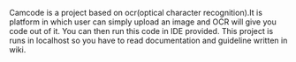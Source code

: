 Camcode is a project based on ocr(optical character recognition).It is platform in which user can simply upload an image and OCR will give you code out of it.
You can then run this code in IDE provided.
This project is runs in localhost so you have to read documentation and guideline written in wiki.
